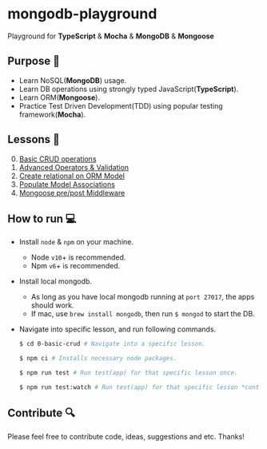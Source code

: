 # mongodb-playground

Playground for **TypeScript** & **Mocha** & **MongoDB** & **Mongoose**

## Purpose 🎯

- Learn NoSQL(**MongoDB**) usage.
- Learn DB operations using strongly typed JavaScript(**TypeScript**).
- Learn ORM(**Mongoose**).
- Practice Test Driven Development(TDD) using popular testing framework(**Mocha**).

## Lessons 📝

0. [Basic CRUD operations](0-basic-crud)
1. [Advanced Operators & Validation](1-mongo-operators)
2. [Create relational on ORM Model](2-relational-data)
3. [Populate Model Associations](3-schema-associations)
4. [Mongoose pre/post Middleware](4-mongoose-middleware)

## How to run 💻

- Install `node` & `npm` on your machine.
  - Node `v10`+ is recommended.
  - Npm `v6`+ is recommended.

- Install local mongodb.
  - As long as you have local mongodb running at `port 27017`, the apps should work.
  - If mac, use `brew install mongodb`, then run `$ mongod` to start the DB.

- Navigate into specific lesson, and run following commands.

  ```bash
  $ cd 0-basic-crud # Navigate into a specific lesson.

  $ npm ci # Installs necessary node packages.

  $ npm run test # Run test(app) for that specific lesson once.

  $ npm run test:watch # Run test(app) for that specific lesson *continuously*.
  ```

## Contribute 🔍

Please feel free to contribute code, ideas, suggestions and etc. Thanks!
